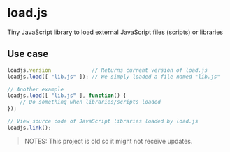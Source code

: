 # load.js
Tiny JavaScript library to load external JavaScript files (scripts) or libraries

## Use case
```javascript
loadjs.version             // Returns current version of load.js
loadjs.load([ "lib.js" ]); // We simply loaded a file named "lib.js"

// Another example
loadjs.load([ "lib.js" ], function() {
    // Do something when libraries/scripts loaded
});

// View source code of JavaScript libraries loaded by load.js
loadjs.link();
```

> NOTES: This project is old so it might not receive updates.
